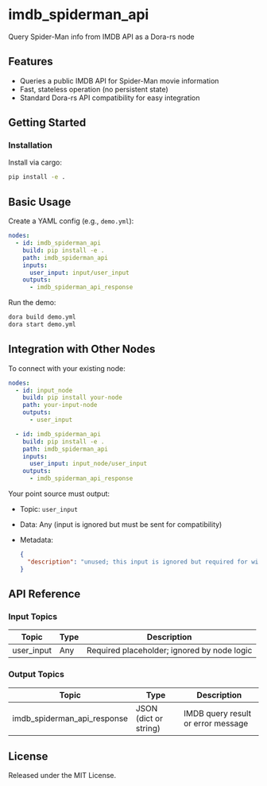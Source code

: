 # imdb_spiderman_api

Query Spider-Man info from IMDB API as a Dora-rs node

## Features
- Queries a public IMDB API for Spider-Man movie information
- Fast, stateless operation (no persistent state)
- Standard Dora-rs API compatibility for easy integration

## Getting Started

### Installation
Install via cargo:
```bash
pip install -e .
```

## Basic Usage

Create a YAML config (e.g., `demo.yml`):

```yaml
nodes:
  - id: imdb_spiderman_api
    build: pip install -e .
    path: imdb_spiderman_api
    inputs:
      user_input: input/user_input
    outputs:
      - imdb_spiderman_api_response
```

Run the demo:

```bash
dora build demo.yml
dora start demo.yml
```


## Integration with Other Nodes

To connect with your existing node:

```yaml
nodes:
  - id: input_node
    build: pip install your-node
    path: your-input-node
    outputs:
      - user_input

  - id: imdb_spiderman_api
    build: pip install -e .
    path: imdb_spiderman_api
    inputs:
      user_input: input_node/user_input
    outputs:
      - imdb_spiderman_api_response
```

Your point source must output:

* Topic: `user_input`
* Data: Any (input is ignored but must be sent for compatibility)
* Metadata:

  ```json
  {
    "description": "unused; this input is ignored but required for wiring."
  }
  ```

## API Reference

### Input Topics

| Topic       | Type    | Description                                   |
| ----------- | ------- | --------------------------------------------- |
| user_input  | Any     | Required placeholder; ignored by node logic   |

### Output Topics

| Topic                        | Type                        | Description                            |
| ---------------------------- | --------------------------- | -------------------------------------- |
| imdb_spiderman_api_response  | JSON (dict or string)        | IMDB query result or error message     |


## License

Released under the MIT License.

